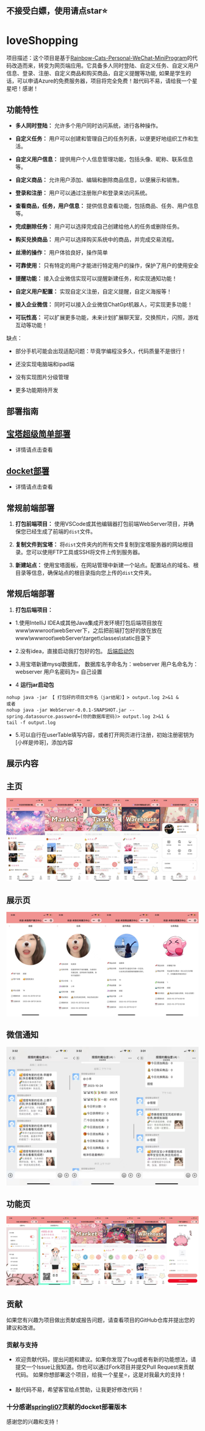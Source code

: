 ## 不接受白嫖，使用请点star⭐
# loveShopping

项目描述：这个项目是基于[Rainbow-Cats-Personal-WeChat-MiniProgram](https://github.com/UxxHans/Rainbow-Cats-Personal-WeChat-MiniProgram)的代码改造而来，转变为网页端应用。它具备多人同时登陆、自定义任务、自定义用户信息、登录、注册、自定义商品和购买商品，自定义提醒等功能,
如果是学生的话，可以申请Azure的免费服务器，项目将完全免费！敲代码不易，请给我一个星星吧！感谢！

## 功能特性

- **多人同时登陆：** 允许多个用户同时访问系统，进行各种操作。

- **自定义任务：** 用户可以创建和管理自己的任务列表，以便更好地组织工作和生活。

- **自定义用户信息：** 提供用户个人信息管理功能，包括头像、昵称、联系信息等。

- **自定义商品：** 允许用户添加、编辑和删除商品信息，以便展示和销售。

- **登录和注册：** 用户可以通过注册账户和登录来访问系统。

- **查看商品，任务，用户信息：** 提供信息查看功能，包括商品、任务、用户信息等。

- **完成删除任务：** 用户可以选择完成自己创建给他人的任务或删除任务。
  
- **购买兑换商品：** 用户可以选择购买系统中的商品，并完成交易流程。

- **丝滑的操作：** 用户体验良好，操作简单

- **可靠使用：** 只有特定的用户才能进行特定用户的操作，保护了用户的使用安全

- **提醒功能：** 接入企业微信实现可以提醒新建任务，和实现通知功能！

- **自定义用户配置：** 实现自定义注册，自定义提醒，自定义海报等！

- **接入企业微信：** 同时可以接入企业微信ChatGpt机器人，可实现更多功能！

- **可玩性高：** 可以扩展更多功能，未来计划扩展聊天室，交换照片，闪照，游戏互动等功能！


缺点：
- 部分手机可能会出现适配问题：毕竟学编程没多久，代码质量不是很行！

- 还没实现电脑端和ipad端

- 没有实现图片分级管理

- 更多功能期待开发

## 部署指南

## [宝塔超级简单部署](https://github.com/Yanyutin753/shop-task-forlovers/tree/simpleDeploy)
- 详情请点击查看

## [docket部署](https://github.com/Yanyutin753/shop-task-forlovers/tree/docket)
- 详情请点击查看

## 常规前端部署

1. **打包前端项目：** 使用VSCode或其他编辑器打包前端WebServer项目，并确保您已经生成了前端的`dist`文件。

2. **复制文件到宝塔：** 将`dist`文件夹内的所有文件复制到宝塔服务器的网站根目录。您可以使用FTP工具或SSH将文件上传到服务器。

3. **新建站点：** 使用宝塔面板，在网站管理中新建一个站点。配置站点的域名、根目录等信息，确保站点的根目录指向您上传的`dist`文件夹。

## 常规后端部署

1. **打包后端项目：**
- 1.使用IntelliJ IDEA或其他Java集成开发环境打包后端项目放在www\wwwroot\webServer下，之后把前端打包好的放在放在www\wwwroot\webServer\target\classes\static目录下

- 2.没有idea，直接启动我打包好的包。 [后端启动包](https://github.com/Yanyutin753/shop-task-forlovers/blob/main/simpleDeploy/WebServer-0.0.1-SNAPSHOT.jar)

- 3.用宝塔新建mysql数据库，
数据库名字命名为：webserver
用户名命名为：webserver
用户名密码为= 自己设置

- 4 **运行jar启动包** 
```
nohup java -jar 【 打包好的项目文件名（jar结尾）】> output.log 2>&1 &
或者
nohup java -jar WebServer-0.0.1-SNAPSHOT.jar --spring.datasource.password=(你的数据库密码)> output.log 2>&1 &
tail -f output.log
```

- 5.可以自行在userTable填写内容，或者打开网页进行注册，初始注册密钥为[小样是帅哥]，添加内容


## 展示内容

## 主页
![Image](image/home.jpg)

## 展示页
![Image](image/display.jpg)

## 微信通知
![Image](image/notice.jpg)

## 功能页
![Image](image/function.jpg)



## 贡献

如果您有兴趣为项目做出贡献或报告问题，请查看项目的GitHub仓库并提出您的建议和改进。

### 贡献与支持
- 欢迎贡献代码，提出问题和建议。如果你发现了bug或者有新的功能想法，请提交一个Issue让我知道。你也可以通过Fork项目并提交Pull Request来贡献代码。 如果你想部署这个项目，给我一个星星⭐，这是对我最大的支持！

- 敲代码不易，希望客官给点赞助，让我更好修改代码！
  
### 十分感谢[springli07](https://github.com/springli07)贡献的docket部署版本
感谢您的兴趣和支持！

